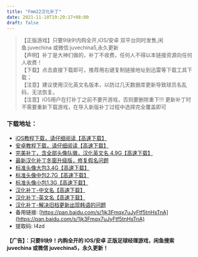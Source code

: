 ```yaml
---
title: "Fmm22汉化补丁"
date: 2021-11-10T19:29:17+08:00
draft: false
---
```

> 【正版游戏】只要9块9!内购全开,iOS/安卓 双平台同时发售,闲鱼:juvechina 或微信:juvechina5,永久更新  
> 【声明】补丁是大神们做的，补丁不收费，任何人不得以本链接资源向任何人收费！  
> 【下载】点击直接下载即可，推荐用右键复制链接地址到迅雷等下载工具下载；  
> 【注意】建议使用汉化英文名版本，以防过几天数据库更新导致球员名乱码，无法恢复。  
> 【注意】iOS用户在打补丁之前不要开游戏，否则要删除重下!!!
>  更新补丁时不需要重新下载游戏，在导入新版补丁过程中选择完全覆盖即可  
### 下载地址：
- [iOS教程下载，请仔细阅读【高速下载】](https://download.juve.cc:8888/fmm_jiaocheng.doc)
- [安卓教程下载，请仔细阅读【高速下载】](https://download.juve.cc:8888/fmm_jiaocheng_android.doc)
- [完美补丁，含全部头像队徽，汉化英文名 4.9G【高速下载】](https://download.juve.cc:8888/fmm22_logo_chinese.rar)
- [最新汉化补丁冬窗升级版，修复假名问题](https://download.juve.cc:8888/chinese22v3.zip)
- [标准头像大包3.4G【高速下载】](https://download.juve.cc:8888/pa90.zip)
- [标准头像中包2.7G【高速下载】](https://download.juve.cc:8888/pa100.zip)
- [标准头像小包1.3G【高速下载】](https://download.juve.cc:8888/pa120.zip)
- [汉化补丁-中文名【高速下载】](https://download.juve.cc:8888/22v1_chinese.rar)
- [汉化补丁-英文名【高速下载】](https://download.juve.cc:8888/22v1_eng.rar)
- [汉化补丁-解决旧档更新出现韩语的问题](https://download.juve.cc:8888/fmm22_chinese_v2.zip)
- 备用链接: [https://pan.baidu.com/s/1jk3Fmqx7uJyFtf5tnHsTnA](https://pan.baidu.com/s/1jk3Fmqx7uJyFtf5tnHsTnA)
- 提取码: l4zd
#### 【广告】：只要9块9！内购全开的 IOS/安卓 正版足球经理游戏，闲鱼搜索 juvechina 或微信 juvechina5，永久更新！
